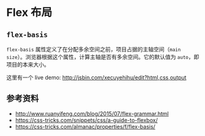 # Flex 布局

## `flex-basis`

`flex-basis` 属性定义了在分配多余空间之前，项目占据的主轴空间（`main size`）。浏览器根据这个属性，计算主轴是否有多余空间。它的默认值为 `auto`，即项目的本来大小。

这里有一个 live demo: http://jsbin.com/xecuyehihu/edit?html,css,output

## 参考资料

- http://www.ruanyifeng.com/blog/2015/07/flex-grammar.html
- https://css-tricks.com/snippets/css/a-guide-to-flexbox/
- https://css-tricks.com/almanac/properties/f/flex-basis/